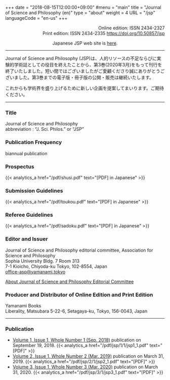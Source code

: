 +++
date = "2018-08-15T12:00:00+09:00"
#menu = "main"
title = "Journal of Science and Philosophy (en)"
type = "about"
weight = 4
URL = "/jsp"
languageCode = "en-us"
+++

<p style="text-align: right">
Online edition: ISSN 2434-2327<br>
Print edition: ISSN 2434-2335
<a href="https://doi.org/10.50857/jsp">https://doi.org/10.50857/jsp</a>
</p>
<p style="text-align: center">
Japanese JSP web site is <a href="/jsp/jsp_jp">here</a>.
</p>

---

Journal of Science and Philosophy (JSP)は、人的リソースの不足ならびに実験的学術誌としての役目を終えたことから、第3巻(2020年3月)をもって刊行を終了いたしました。短い間ではございましたがご愛顧くださり誠にありがとうございました。第3巻までの電子版・冊子版の公開・販売は継続いたします。

これからも学術界を盛り上げるために新しい企画を提案してまいります。ご期待ください。

---
### Title
Journal of Science and Philosophy  
abbreviation : “J. Sci. Philos.” or “JSP”

### Publication Frequency
biannual publication

### Prospectus
{{< analytics_a href="/pdf/shusi.pdf" text="[PDF] in Japanese" >}}
<p></p>

### Submission Guidelines
{{< analytics_a href="/pdf/toukou.pdf" text="[PDF] in Japanese" >}}
<p></p>

### Referee Guidelines
{{< analytics_a href="/pdf/sadoku.pdf" text="[PDF] in Japanese" >}}
<p></p>

### Editor and Issuer
Journal of Science and Philosophy editorial committee, Association for Science and Philosophy  
Sophia University Bldg. 7 Room 313  
7-1 Kioicho, Chiyoda-ku Tokyo, 102-8554, Japan  
[office-asp@yamanami.tokyo](mailto:office-asp@yamanami.tokyo)

[About Journal of Science and Philosophy Editorial Committee](/jsp/jsp_editorialcommittee/)

### Producer and Distributor of Online Edition and Print Edition
Yamanami Books  
Liberality, Matsubara 5-22-6, Setagaya-ku, Tokyo, 156-0043, Japan

---
### Publication

* [Volume 1, Issue 1, Whole Number 1 (Sep. 2018)](/jsp_contents/jsp_1_1/) publication on September 19, 2018. {{< analytics_a href="/pdf/jsp/1/1/jsp1_1.pdf" text="[PDF]" >}}
* [Volume 2, Issue 1, Whole Number 2 (Mar. 2019)](/jsp_contents/jsp_2_1/) publication on March 31, 2019. {{< analytics_a href="/pdf/jsp/2/1/jsp2_1.pdf" text="[PDF]" >}}
* [Volume 3, Issue 1, Whole Number 3 (Mar. 2020)](/jsp_contents/jsp_3_1/) publication on March 31, 2020. {{< analytics_a href="/pdf/jsp/3/1/jsp3_1.pdf" text="[PDF]" >}}


<script type="application/ld+json">
{
	"@context": "http://schema.org",
	"@type": "CreativeWorkSeries",
	"name" : "Journal of Science and Philosophy",
	"alternateName" : "JSP",
	"issn" : ["2434-2327", "2434-2335"],
	"copyrightYear": "2018",
	"copyrightHolder": {
		"@type" : "Organization",
		"name" : "Journal of Science and Philosophy editorial committee, Association for Science and Philosophy",
		"email" : "office-asp@yamanami.tokyo",
		"logo" : "https://www.yamanami.tokyo/images/recentWorks/ASP_title_ol.svg",
		"publishingPrinciples" : "https://www.yamanami.tokyo/pdf/toukou.pdf",
		"address": {
			"@type": "PostalAddress",
			"addressLocality": "Tokyo, Japan",
			"postalCode": "102-8554",
			"streetAddress": "Sophia University Bldg. 7 Room 313, 7-1 Kioicho, Chiyoda-ku",
			"addressCountry" : "JP"
		}
	},
	"publisher" : {
		"@type" : "Organization",
		"name" : ["やまなみ書房", "Yamanami Books"]
	},
	"license": "https://creativecommons.org/licenses/by/4.0/"
}
</script>
